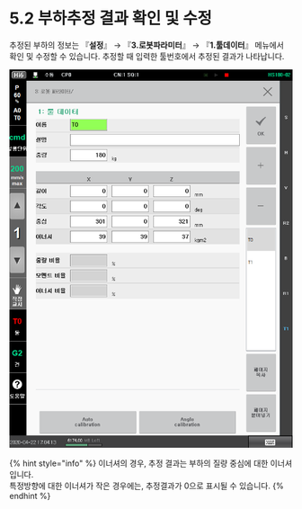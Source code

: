 ﻿# 5.2 부하추정 결과 확인 및 수정

추정된 부하의 정보는 『**설정**』 → 『**3.로봇파라미터**』 → 『**1.툴데이터**』 메뉴에서 확인 및 수정할 수 있습니다. 추정할 때 입력한 툴번호에서 추정된 결과가 나타납니다.

![그림 11 툴 데이터 화면](<../_assets/image_7.png>)

{% hint style="info" %}
이너셔의 경우, 추정 결과는 부하의 질량 중심에 대한 이너셔입니다.\
특정방향에 대한 이너셔가 작은 경우에는, 추정결과가 0으로 표시될 수 있습니다.
{% endhint %}
